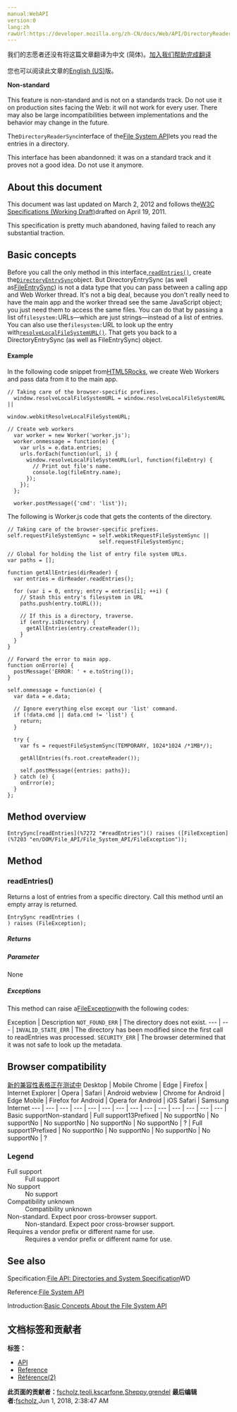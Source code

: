 ```yaml
---
manual:WebAPI
version:0
lang:zh
rawUrl:https://developer.mozilla.org/zh-CN/docs/Web/API/DirectoryReaderSync#createReader
---
```




<bdi>我们的志愿者还没有将这篇文章翻译为<bdi>中文 (简体)</bdi>。[加入我们帮助完成翻译](%7263 "")<br></br>您也可以阅读此文章的[English (US)](%7265 "")版。</bdi>






**Non-standard**<br></br>This feature is non-standard and is not on a standards track. Do not use it on production sites facing the Web: it will not work for every user. There may also be large incompatibilities between implementations and the behavior may change in the future.




The`DirectoryReaderSync`interface of the[File System API](%7197 "en/DOM/File_API/File_System_API")lets you read the entries in a directory.



This interface has been abandonned: it was on a standard track and it proves not a good idea. Do not use it anymore.



## About this document<a name="About_this_document"></a>


This document was last updated on March 2, 2012 and follows the[W3C Specifications (Working Draft)](%7199 "")drafted on April 19, 2011.



This specification is pretty much abandoned, having failed to reach any substantial traction.


## Basic concepts<a name="basic_concepts"></a>


Before you call the only method in this interface,[`readEntries()`](%7267 "#readEntries()"), create the[`DirectoryEntrySync`](%7268 "https://developer.mozilla.org/en/DOM/File_API/File_System_API/DirectoryEntrySync")object. But DirectoryEntrySync (as well as[FileEntrySync](%7204 "https://developer.mozilla.org/en/DOM/File_API/File_System_API/FileEntrySync")) is not a data type that you can pass between a calling app and Web Worker thread. It&#39;s not a big deal, because you don&#39;t really need to have the main app and the worker thread see the same JavaScript object; you just need them to access the same files. You can do that by passing a list of`filesystem:`URLs—which are just strings—instead of a list of entries. You can also use the`filesystem:`URL to look up the entry with[`resolveLocalFileSystemURL()`](%7269 "https://developer.mozilla.org/en/DOM/File_API/File_System_API/LocalFileSystem#resolveLocalFileSystemURL()"). That gets you back to a DirectoryEntrySync (as well as FileEntrySync) object.


#### Example<a name="example"></a>


In the following code snippet from[HTML5Rocks](%7270 ""), we create Web Workers and pass data from it to the main app.


```
// Taking care of the browser-specific prefixes.
  window.resolveLocalFileSystemURL = window.resolveLocalFileSystemURL ||
                                     window.webkitResolveLocalFileSystemURL;

// Create web workers
  var worker = new Worker('worker.js');
  worker.onmessage = function(e) {
    var urls = e.data.entries;
    urls.forEach(function(url, i) {
      window.resolveLocalFileSystemURL(url, function(fileEntry) {
        // Print out file's name.
        console.log(fileEntry.name); 
      });
    });
  };

  worker.postMessage({'cmd': 'list'});
```


The following is Worker.js code that gets the contents of the directory.


```
// Taking care of the browser-specific prefixes.
self.requestFileSystemSync = self.webkitRequestFileSystemSync ||
                             self.requestFileSystemSync;

// Global for holding the list of entry file system URLs.
var paths = []; 

function getAllEntries(dirReader) {
  var entries = dirReader.readEntries();

  for (var i = 0, entry; entry = entries[i]; ++i) {
    // Stash this entry's filesystem in URL
    paths.push(entry.toURL()); 

    // If this is a directory, traverse.
    if (entry.isDirectory) {
      getAllEntries(entry.createReader());
    }
  }
}

// Forward the error to main app.
function onError(e) {
  postMessage('ERROR: ' + e.toString()); 
}

self.onmessage = function(e) {
  var data = e.data;

  // Ignore everything else except our 'list' command.
  if (!data.cmd || data.cmd != 'list') {
    return;
  }

  try {
    var fs = requestFileSystemSync(TEMPORARY, 1024*1024 /*1MB*/);

    getAllEntries(fs.root.createReader());

    self.postMessage({entries: paths});
  } catch (e) {
    onError(e);
  }
};
```

## Method overview<a name="Method_overview"></a>
`EntrySync[readEntries](%7272 "#readEntries")() raises ([FileException](%7203 "en/DOM/File_API/File_System_API/FileException"));` 


## Method<a name="Method"></a>

### readEntries()<a name="readEntries"></a>


Returns a lost of entries from a specific directory. Call this method until an empty array is returned.


```
EntrySync readEntries (
) raises (FileException);
```

##### Returns<a name="Returns"></a>

##### Parameter<a name="Parameter"></a>


None


##### Exceptions<a name="Exceptions"></a>


This method can raise a[FileException](%7203 "en/DOM/File_API/File_System_API/FileException")with the following codes:

Exception | Description 
`NOT_FOUND_ERR` | The directory does not exist. 
 ---  |  ---  | 
`INVALID_STATE_ERR` | The directory has been modified since the first call to readEntries was processed. 
`SECURITY_ERR` | The browser determined that it was not safe to look up the metadata. 


## Browser compatibility<a name="Browser_Compatibility"></a>
[新的兼容性表格正在测试中<i></i>](%3360 "")
<abbr>Desktop<i></i></abbr> | <abbr>Mobile<i></i></abbr> 
<abbr>Chrome<i></i></abbr> | <abbr>Edge<i></i></abbr> | <abbr>Firefox<i></i></abbr> | <abbr>Internet Explorer<i></i></abbr> | <abbr>Opera<i></i></abbr> | <abbr>Safari<i></i></abbr> | <abbr>Android webview<i></i></abbr> | <abbr>Chrome for Android<i></i></abbr> | <abbr>Edge Mobile<i></i></abbr> | <abbr>Firefox for Android<i></i></abbr> | <abbr>Opera for Android<i></i></abbr> | <abbr>iOS Safari<i></i></abbr> | <abbr>Samsung Internet<i></i></abbr> 
 ---  |  ---  |  ---  |  ---  |  ---  |  ---  |  ---  |  ---  |  ---  |  ---  |  ---  |  ---  |  ---  |  ---  | 
Basic support<abbr>Non-standard<i></i></abbr> | <abbr>Full support</abbr>13<abbr>Prefixed<i></i></abbr> | <abbr>No support</abbr>No | <abbr>No support</abbr>No | <abbr>No support</abbr>No | <abbr>No support</abbr>No | <abbr>No support</abbr>No | <abbr>?</abbr> | <abbr>Full support</abbr>1<abbr>Prefixed<i></i></abbr> | <abbr>No support</abbr>No | <abbr>No support</abbr>No | <abbr>No support</abbr>No | <abbr>No support</abbr>No | <abbr>?</abbr> 


### Legend<a name="Legend"></a>
<dl><dt id=''><abbr>Full support</abbr></dt><dd>Full support</dd><dt id=''><abbr>No support</abbr></dt><dd>No support</dd><dt id=''><abbr>Compatibility unknown</abbr></dt><dd>Compatibility unknown</dd><dt id=''><abbr>Non-standard. Expect poor cross-browser support.<i></i></abbr></dt><dd>Non-standard. Expect poor cross-browser support.</dd><dt id=''><abbr>Requires a vendor prefix or different name for use.<i></i></abbr></dt><dd>Requires a vendor prefix or different name for use.</dd></dl>

## See also<a name="See_also"></a>


Specification:[File API: Directories and System Specification](%7239 "")WD



Reference:[File System API](%7197 "en/DOM/File_API/File_System_API")



Introduction:[Basic Concepts About the File System API](%7240 "en/DOM/File_APIs/Filesystem/Basic_Concepts_About_the_Filesystem_API")




## 文档标签和贡献者
**标签：**
* [API](%50 "")
* [Reference](%3381 "")
* [Référence(2)](%3892 "")

**此页面的贡献者：**[fscholz](%60 ""),[teoli](%160 ""),[kscarfone](%3900 ""),[Sheppy](%405 ""),[grendel](%7253 "")
**最后编辑者:**[fscholz](%60 ""),<time>Jun 1, 2018, 2:38:47 AM</time>


